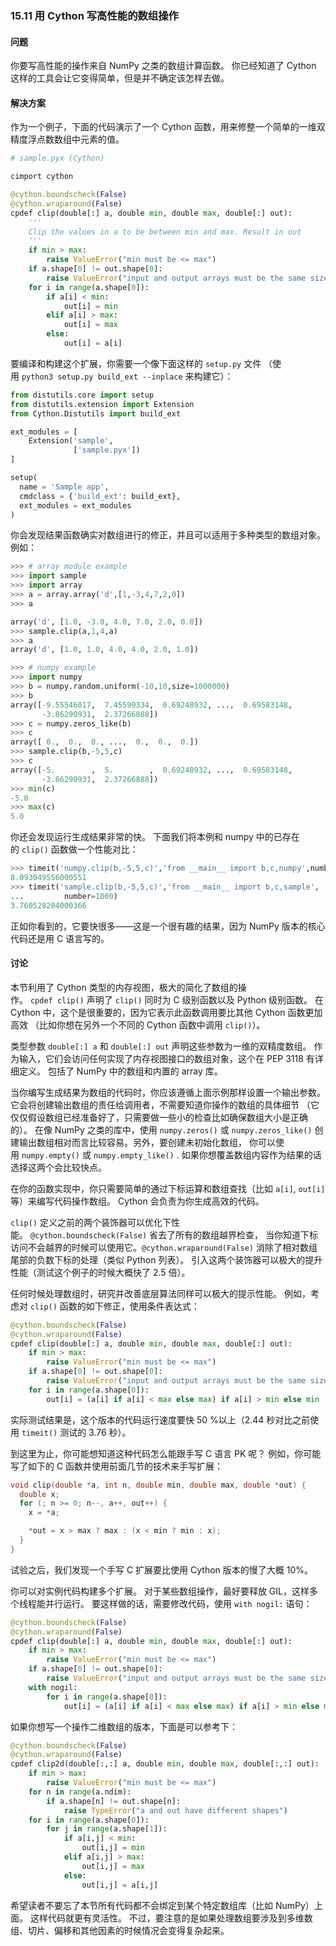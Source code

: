 ### 15.11 用 Cython 写高性能的数组操作

#### 问题

你要写高性能的操作来自 NumPy 之类的数组计算函数。 你已经知道了 Cython 这样的工具会让它变得简单，但是并不确定该怎样去做。

#### 解决方案

作为一个例子，下面的代码演示了一个 Cython 函数，用来修整一个简单的一维双精度浮点数数组中元素的值。

```python
# sample.pyx (Cython)

cimport cython

@cython.boundscheck(False)
@cython.wraparound(False)
cpdef clip(double[:] a, double min, double max, double[:] out):
    '''
    Clip the values in a to be between min and max. Result in out
    '''
    if min > max:
        raise ValueError("min must be <= max")
    if a.shape[0] != out.shape[0]:
        raise ValueError("input and output arrays must be the same size")
    for i in range(a.shape[0]):
        if a[i] < min:
            out[i] = min
        elif a[i] > max:
            out[i] = max
        else:
            out[i] = a[i]
```

要编译和构建这个扩展，你需要一个像下面这样的 `setup.py` 文件 （使用 `python3 setup.py build_ext --inplace` 来构建它）：

```python
from distutils.core import setup
from distutils.extension import Extension
from Cython.Distutils import build_ext

ext_modules = [
    Extension('sample',
              ['sample.pyx'])
]

setup(
  name = 'Sample app',
  cmdclass = {'build_ext': build_ext},
  ext_modules = ext_modules
)
```

你会发现结果函数确实对数组进行的修正，并且可以适用于多种类型的数组对象。例如：

```python
>>> # array module example
>>> import sample
>>> import array
>>> a = array.array('d',[1,-3,4,7,2,0])
>>> a

array('d', [1.0, -3.0, 4.0, 7.0, 2.0, 0.0])
>>> sample.clip(a,1,4,a)
>>> a
array('d', [1.0, 1.0, 4.0, 4.0, 2.0, 1.0])

>>> # numpy example
>>> import numpy
>>> b = numpy.random.uniform(-10,10,size=1000000)
>>> b
array([-9.55546017,  7.45599334,  0.69248932, ...,  0.69583148,
       -3.86290931,  2.37266888])
>>> c = numpy.zeros_like(b)
>>> c
array([ 0.,  0.,  0., ...,  0.,  0.,  0.])
>>> sample.clip(b,-5,5,c)
>>> c
array([-5.        ,  5.        ,  0.69248932, ...,  0.69583148,
       -3.86290931,  2.37266888])
>>> min(c)
-5.0
>>> max(c)
5.0
```

你还会发现运行生成结果非常的快。 下面我们将本例和 numpy 中的已存在的 `clip()` 函数做一个性能对比：

```python
>>> timeit('numpy.clip(b,-5,5,c)','from __main__ import b,c,numpy',number=1000)
8.093049556000551
>>> timeit('sample.clip(b,-5,5,c)','from __main__ import b,c,sample',
...         number=1000)
3.760528204000366
```

正如你看到的，它要快很多——这是一个很有趣的结果，因为 NumPy 版本的核心代码还是用 C 语言写的。

#### 讨论

本节利用了 Cython 类型的内存视图，极大的简化了数组的操作。 `cpdef clip()` 声明了 `clip()` 同时为 C 级别函数以及 Python 级别函数。 在 Cython 中，这个是很重要的，因为它表示此函数调用要比其他 Cython 函数更加高效 （比如你想在另外一个不同的 Cython 函数中调用 `clip()`）。

类型参数 `double[:] a` 和 `double[:] out` 声明这些参数为一维的双精度数组。 作为输入，它们会访问任何实现了内存视图接口的数组对象，这个在 PEP 3118 有详细定义。 包括了 NumPy 中的数组和内置的 array 库。

当你编写生成结果为数组的代码时，你应该遵循上面示例那样设置一个输出参数。 它会将创建输出数组的责任给调用者，不需要知道你操作的数组的具体细节 （它仅仅假设数组已经准备好了，只需要做一些小的检查比如确保数组大小是正确的）。 在像 NumPy 之类的库中，使用 `numpy.zeros()` 或 `numpy.zeros_like()` 创建输出数组相对而言比较容易。另外，要创建未初始化数组， 你可以使用 `numpy.empty()` 或 `numpy.empty_like()` . 如果你想覆盖数组内容作为结果的话选择这两个会比较快点。

在你的函数实现中，你只需要简单的通过下标运算和数组查找（比如 `a[i]`, `out[i]` 等）来编写代码操作数组。  Cython 会负责为你生成高效的代码。

`clip()` 定义之前的两个装饰器可以优化下性能。 `@cython.boundscheck(False)` 省去了所有的数组越界检查， 当你知道下标访问不会越界的时候可以使用它。`@cython.wraparound(False)` 消除了相对数组尾部的负数下标的处理（类似 Python 列表）。 引入这两个装饰器可以极大的提升性能（测试这个例子的时候大概快了 2.5 倍）。

任何时候处理数组时，研究并改善底层算法同样可以极大的提示性能。 例如，考虑对 `clip()` 函数的如下修正，使用条件表达式：

```python
@cython.boundscheck(False)
@cython.wraparound(False)
cpdef clip(double[:] a, double min, double max, double[:] out):
    if min > max:
        raise ValueError("min must be <= max")
    if a.shape[0] != out.shape[0]:
        raise ValueError("input and output arrays must be the same size")
    for i in range(a.shape[0]):
        out[i] = (a[i] if a[i] < max else max) if a[i] > min else min
```

实际测试结果是，这个版本的代码运行速度要快 50 %以上（2.44 秒对比之前使用 `timeit()` 测试的 3.76 秒）。

到这里为止，你可能想知道这种代码怎么能跟手写 C 语言 PK 呢？ 例如，你可能写了如下的 C 函数并使用前面几节的技术来手写扩展：

```c++
void clip(double *a, int n, double min, double max, double *out) {
  double x;
  for (; n >= 0; n--, a++, out++) {
    x = *a;

    *out = x > max ? max : (x < min ? min : x);
  }
}
```

试验之后，我们发现一个手写 C 扩展要比使用 Cython 版本的慢了大概 10%。

你可以对实例代码构建多个扩展。 对于某些数组操作，最好要释放 GIL，这样多个线程能并行运行。 要这样做的话，需要修改代码，使用 `with nogil:` 语句：

```python
@cython.boundscheck(False)
@cython.wraparound(False)
cpdef clip(double[:] a, double min, double max, double[:] out):
    if min > max:
        raise ValueError("min must be <= max")
    if a.shape[0] != out.shape[0]:
        raise ValueError("input and output arrays must be the same size")
    with nogil:
        for i in range(a.shape[0]):
            out[i] = (a[i] if a[i] < max else max) if a[i] > min else min
```

如果你想写一个操作二维数组的版本，下面是可以参考下：

```python
@cython.boundscheck(False)
@cython.wraparound(False)
cpdef clip2d(double[:,:] a, double min, double max, double[:,:] out):
    if min > max:
        raise ValueError("min must be <= max")
    for n in range(a.ndim):
        if a.shape[n] != out.shape[n]:
            raise TypeError("a and out have different shapes")
    for i in range(a.shape[0]):
        for j in range(a.shape[1]):
            if a[i,j] < min:
                out[i,j] = min
            elif a[i,j] > max:
                out[i,j] = max
            else:
                out[i,j] = a[i,j]
```

希望读者不要忘了本节所有代码都不会绑定到某个特定数组库（比如 NumPy）上面。 这样代码就更有灵活性。 不过，要注意的是如果处理数组要涉及到多维数组、切片、偏移和其他因素的时候情况会变得复杂起来。